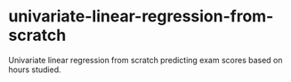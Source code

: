 # univariate-linear-regression-from-scratch
Univariate linear regression from scratch predicting exam scores based on hours studied.
